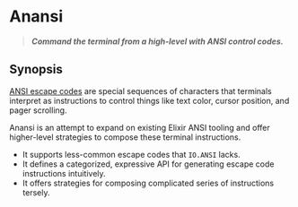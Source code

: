 Anansi
======

> ***Command the terminal from a high-level with ANSI control codes.***

Synopsis
--------

[ANSI escape codes](https://en.wikipedia.org/wiki/ANSI_escape_code) are special sequences of characters that terminals interpret as instructions to control things like text color, cursor position, and pager scrolling.

Anansi is an attempt to expand on existing Elixir ANSI tooling and offer higher-level strategies to compose these terminal instructions.

- It supports less-common escape codes that `IO.ANSI` lacks.
- It defines a categorized, expressive API for generating escape code instructions intuitively.
- It offers strategies for composing complicated series of instructions tersely.
<!-- - It provides unwind-able contexts to run and reverse instructions in. -->
<!-- - It comes with drawing tools to power GUI terminal applications. -->